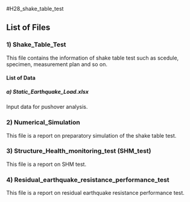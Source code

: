 #H28_shake_table_test

## List of Files
### 1) Shake_Table_Test
This file contains the information of shake table test such as  scedule, specimen, measurement plan and so on.
#### List of Data
##### a) Static_Earthquake_Load.xlsx
Input data for pushover analysis.
### 2) Numerical_Simulation
This file is a report on preparatory simulation of the shake table test.
### 3) Structure_Health_monitoring_test (SHM_test)
This file is a report on SHM test.
### 4) Residual_earthquake_resistance_performance_test
This file is a report on residual earthquake resistance performance test.

